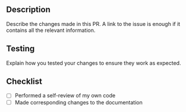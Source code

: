 ## Description

Describe the changes made in this PR. A link to the issue is enough if it contains all the relevant information.

## Testing

Explain how you tested your changes to ensure they work as expected.

## Checklist

- [ ] Performed a self-review of my own code
- [ ] Made corresponding changes to the documentation
